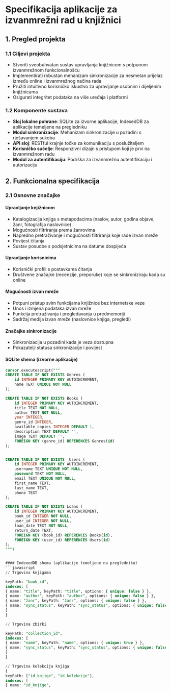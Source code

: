# Specifikacija aplikacije za izvanmrežni rad u knjižnici

## 1. Pregled projekta

### 1.1 Ciljevi projekta
- Stvoriti sveobuhvatan sustav upravljanja knjižnicom s potpunom izvanmrežnom funkcionalnošću
- Implementirati robustan mehanizam sinkronizacije za nesmetan prijelaz između online i izvanmrežnog načina rada
- Pružiti intuitivno korisničko iskustvo za upravljanje osobnim i dijeljenim knjižnicama
- Osigurati integritet podataka na više uređaja i platformi

### 1.2 Komponente sustava
- **Sloj lokalne pohrane**: SQLite za izvorne aplikacije, IndexedDB za aplikacije temeljene na pregledniku
- **Modul sinkronizacije**: Mehanizam sinkronizacije u pozadini s rješavanjem sukoba
- **API sloj**: RESTful krajnje točke za komunikaciju s poslužiteljem
- **Korisničko sučelje**: Responzivni dizajn s pristupom koji je prvi na izvanmrežnom radu
- **Modul za autentifikaciju**: Podrška za izvanmrežnu autentifikaciju i autorizaciju

## 2. Funkcionalna specifikacija

### 2.1 Osnovne značajke

#### Upravljanje knjižnicom
- Katalogizacija knjiga s metapodacima (naslov, autor, godina objave, žanr, fotografija naslovnice)
- Mogućnosti filtriranja prema žanrovima
- Napredno pretraživanje i mogućnosti filtriranja koje rade izvan mreže
- Povijest čitanja
- Sustav posudbe s podsjetnicima na datume dospijeća
#### Upravljanje korisnicima
- Korisnički profili s postavkama čitanja
- Društvene značajke (recenzije, preporuke) koje se sinkroniziraju kada su online

#### Mogućnosti izvan mreže
- Potpuni pristup svim funkcijama knjižnice bez internetske veze
- Unos i izmjena podataka izvan mreže
- Funkcija pretraživanja i pregledavanja u predmemoriji
- Sadržaj medija izvan mreže (naslovnice knjiga, pregledi)
 
#### Značajke sinkronizacije
- Sinkronizacija u pozadini kada je veza dostupna
- Pokazatelji statusa sinkronizacije i povijest


#### SQLite shema (izvorne aplikacije)
```sql
cursor.executescript("""
CREATE TABLE IF NOT EXISTS Genres (
    id INTEGER PRIMARY KEY AUTOINCREMENT,
    name TEXT UNIQUE NOT NULL
);

CREATE TABLE IF NOT EXISTS Books (
    id INTEGER PRIMARY KEY AUTOINCREMENT,
    title TEXT NOT NULL,
    author TEXT NOT NULL,
    year INTEGER,
    genre_id INTEGER,
    available_copies INTEGER DEFAULT 1,
    description TEXT DEFAULT '',
    image TEXT DEFAULT '',
    FOREIGN KEY (genre_id) REFERENCES Genres(id)
);


CREATE TABLE IF NOT EXISTS  Users (
    id INTEGER PRIMARY KEY AUTOINCREMENT,
    username TEXT UNIQUE NOT NULL,
    password TEXT NOT NULL,
    email TEXT UNIQUE NOT NULL,
    first_name TEXT,
    last_name TEXT,
    phone TEXT
);

CREATE TABLE IF NOT EXISTS Loans (
    id INTEGER PRIMARY KEY AUTOINCREMENT,
    book_id INTEGER NOT NULL,
    user_id INTEGER NOT NULL,
    loan_date TEXT NOT NULL,
    return_date TEXT,
    FOREIGN KEY (book_id) REFERENCES Books(id),
    FOREIGN KEY (user_id) REFERENCES Users(id)
);
""")


#### IndexedDB shema (aplikacije temeljene na pregledniku)
```javascript
// Trgovina knjigama

keyPath: "book_id",
indexes: [
{ name: "title", keyPath: "title", options: { unique: false } },
{ name: "author", keyPath: "author", options: { unique: false } },
{ name: "žanr", keyPath: "žanr", options: { unique: false } },
{ name: "sync_status", keyPath: "sync_status", options: { unique: false } }
]
}

// Trgovina zbirki

keyPath: "collection_id",
indexes: [
{ name: "name", keyPath: "name", options: { unique: true } },
{ name: "sync_status", keyPath: "sync_status", options: { unique: false } }
]
}

// Trgovina kolekcija knjiga
{
keyPath: ["id_knjige", "id_kolekcije"],
indexes: [
{ name: "id_knjige",
